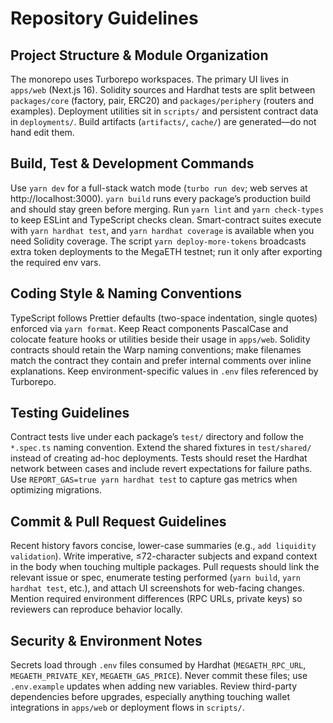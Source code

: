 # Repository Guidelines

## Project Structure & Module Organization
The monorepo uses Turborepo workspaces. The primary UI lives in `apps/web` (Next.js 16). Solidity sources and Hardhat tests are split between `packages/core` (factory, pair, ERC20) and `packages/periphery` (routers and examples). Deployment utilities sit in `scripts/` and persistent contract data in `deployments/`. Build artifacts (`artifacts/`, `cache/`) are generated—do not hand edit them.

## Build, Test & Development Commands
Use `yarn dev` for a full-stack watch mode (`turbo run dev`; web serves at http://localhost:3000). `yarn build` runs every package’s production build and should stay green before merging. Run `yarn lint` and `yarn check-types` to keep ESLint and TypeScript checks clean. Smart-contract suites execute with `yarn hardhat test`, and `yarn hardhat coverage` is available when you need Solidity coverage. The script `yarn deploy-more-tokens` broadcasts extra token deployments to the MegaETH testnet; run it only after exporting the required env vars.

## Coding Style & Naming Conventions
TypeScript follows Prettier defaults (two-space indentation, single quotes) enforced via `yarn format`. Keep React components PascalCase and colocate feature hooks or utilities beside their usage in `apps/web`. Solidity contracts should retain the Warp naming conventions; make filenames match the contract they contain and prefer internal comments over inline explanations. Keep environment-specific values in `.env` files referenced by Turborepo.

## Testing Guidelines
Contract tests live under each package’s `test/` directory and follow the `*.spec.ts` naming convention. Extend the shared fixtures in `test/shared/` instead of creating ad-hoc deployments. Tests should reset the Hardhat network between cases and include revert expectations for failure paths. Use `REPORT_GAS=true yarn hardhat test` to capture gas metrics when optimizing migrations.

## Commit & Pull Request Guidelines
Recent history favors concise, lower-case summaries (e.g., `add liquidity validation`). Write imperative, ≤72-character subjects and expand context in the body when touching multiple packages. Pull requests should link the relevant issue or spec, enumerate testing performed (`yarn build`, `yarn hardhat test`, etc.), and attach UI screenshots for web-facing changes. Mention required environment differences (RPC URLs, private keys) so reviewers can reproduce behavior locally.

## Security & Environment Notes
Secrets load through `.env` files consumed by Hardhat (`MEGAETH_RPC_URL`, `MEGAETH_PRIVATE_KEY`, `MEGAETH_GAS_PRICE`). Never commit these files; use `.env.example` updates when adding new variables. Review third-party dependencies before upgrades, especially anything touching wallet integrations in `apps/web` or deployment flows in `scripts/`.

